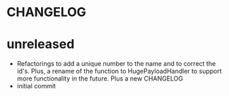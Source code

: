 # CHANGELOG

# unreleased
- Refactorings to add a unique number to the name and to correct the id's. Plus, a rename of the function to HugePayloadHandler to support more functionality in the future. Plus a new CHANGELOG
- initial commit
